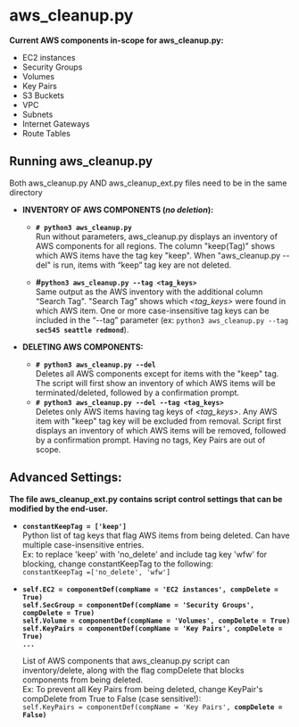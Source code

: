 # aws_cleanup.py
**Current AWS components in-scope for aws_cleanup.py:**
- EC2 instances 
- Security Groups 
- Volumes 
- Key Pairs 
- S3 Buckets 
- VPC 
- Subnets 
- Internet Gateways 
- Route Tables

## Running aws_cleanup.py
Both aws_cleanup.py AND aws_cleanup_ext.py files need to be in the same directory
- **INVENTORY OF AWS COMPONENTS (_no deletion_):**
  - **``# python3 aws_cleanup.py``**  
    Run without parameters, aws_cleanup.py displays an inventory of AWS components for all regions. The column "keep(Tag)" shows which AWS items have the tag key "keep". When "aws_cleanup.py --del" is run, items with “keep” tag key are not deleted.

  - **#``python3 aws_cleanup.py --tag <tag_keys>``**  
    Same output as the AWS inventory with the additional column “Search Tag". "Search Tag” shows which _<tag_keys>_ were found in which AWS item. One or more case-insensitive tag keys can be included in the “--tag” parameter (ex: ``python3 aws_cleanup.py --tag ``**``sec545 seattle redmond``**).  
 
 
- **DELETING AWS COMPONENTS:**
  - **``# python3 aws_cleanup.py --del``**  
    Deletes all AWS components except for items with the "keep" tag. The script will first show an inventory of which AWS items will be terminated/deleted, followed by a confirmation prompt.
  - **``# python3 aws_cleanup.py --del --tag <tag_keys>``**   
    Deletes only AWS items having tag keys of _<tag_keys>_. Any AWS item with "keep" tag key will be excluded from removal. Script first displays an inventory of which AWS items will be removed, followed by a confirmation prompt. Having no tags, Key Pairs are out of scope.  


## Advanced Settings:
**The file aws_cleanup_ext.py contains script control settings that can be modified by the end-user.**
- **``constantKeepTag = ['keep']``**  
  Python list of tag keys that flag AWS items from being deleted.  Can have multiple case-insensitive entries.  
  Ex: to replace 'keep' with 'no_delete' and include tag key 'wfw' for blocking, change constantKeepTag to the following:  
    ``constantKeepTag =['no_delete', 'wfw']``
    
- **``self.EC2 = componentDef(compName = 'EC2 instances', compDelete = True)``**  
  **``self.SecGroup = componentDef(compName = 'Security Groups', compDelete = True)``**  
  **``self.Volume = componentDef(compName = 'Volumes', compDelete = True)``**  
  **``self.KeyPairs = componentDef(compName = 'Key Pairs', compDelete = True)``**  
  **``...``**
  
  List of AWS components that aws_cleanup.py script can inventory/delete, along with the flag compDelete that blocks components from being deleted.  
  Ex: To prevent all Key Pairs from being deleted, change KeyPair's compDelete from True to False (case sensitive!):  
    ``self.KeyPairs = componentDef(compName = 'Key Pairs', ``**``compDelete = False)``**

